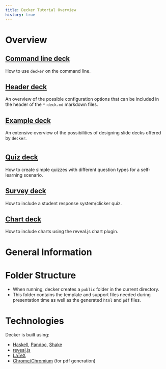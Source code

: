 ```yaml
---
title: Decker Tutorial Overview
history: true
---
```


# Overview

## [Command line deck](./02-command-line-deck.html)

How to use `decker` on the command line.

## [Header deck](./03-header-deck.html)

An overview of the possible configuration options that can be included in the header of the `*-deck.md` markdown files.

## [Example deck](./04-example-deck.html)

An extensive overview of the possibilities of designing slide decks offered by `decker`.



#

## [Quiz deck](./05-quiz-deck.html)

How to create simple quizzes with different question types for a self-learning scenario.

## [Survey deck](./06-survey-deck.html)

How to include a student response system/clicker quiz.

## [Chart deck](./07-chart-deck.html)

How to include charts using the reveal.js chart plugin.

# General Information

# Folder Structure

- When running, decker creates a `public` folder in the current directory. 
- This folder contains the template and support files needed during presentation time as well as the generated `html` and `pdf` files.


# Technologies

Decker is built using:

- [Haskell](https://www.haskell.org/), [Pandoc](https://pandoc.org/), [Shake](https://shakebuild.com/)
- [reveal.js](https://revealjs.com/#/)
- [LaTeX]()
- [Chrome/Chromium]() (for pdf generation)
